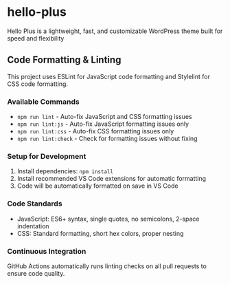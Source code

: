 # hello-plus
Hello Plus is a lightweight, fast, and customizable WordPress theme built for speed and flexibility

## Code Formatting & Linting

This project uses ESLint for JavaScript code formatting and Stylelint for CSS code formatting.

### Available Commands

- `npm run lint` - Auto-fix JavaScript and CSS formatting issues
- `npm run lint:js` - Auto-fix JavaScript formatting issues only
- `npm run lint:css` - Auto-fix CSS formatting issues only  
- `npm run lint:check` - Check for formatting issues without fixing

### Setup for Development

1. Install dependencies: `npm install`
2. Install recommended VS Code extensions for automatic formatting
3. Code will be automatically formatted on save in VS Code

### Code Standards

- JavaScript: ES6+ syntax, single quotes, no semicolons, 2-space indentation
- CSS: Standard formatting, short hex colors, proper nesting

### Continuous Integration

GitHub Actions automatically runs linting checks on all pull requests to ensure code quality.
